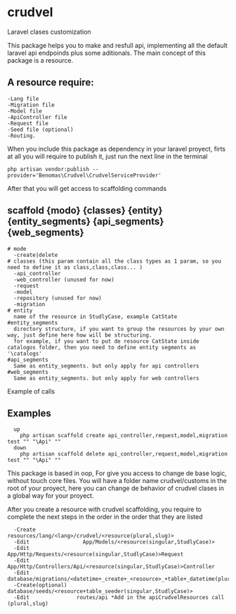 # crudvel
Laravel clases customization

This package helps you to make and resfull api, implementing all the default laravel api endpoinds plus some aditionals.
The main concept of this package is a resource.
## A resource require:

```
-Lang file
-Migration file
-Model file
-ApiController file
-Request file
-Seed file (optional)
-Routing.
```

When you include this package as dependency in your laravel proyect, firts at all you will require to publish it, just run the next line in the terminal

``` php artisan vendor:publish --provider='Benomas\Crudvel\CrudvelServiceProvider' ```

After that you will get access to scaffolding commands 

## scaffold {modo} {classes} {entity} {entity_segments} {api_segments} {web_segments}

```
# mode
  -create|delete
# classes (this param contain all the class types as 1 param, so you need to define it as class,class,class... )
  -api_controller
  -web_controller (unused for now)
  -request
  -model
  -repository (unused for now)
  -migration
# entity
  name of the resource in StudlyCase, example CatState
#entity_segments
  directory structure, if you want to group the resources by your own way, just define here how will be structuring.
  for example, if you want to put de resource CatState inside catalogos folder, then you need to define entity segments as '\catalogs'
#api_segments
  Same as entity_segments. but only apply for api controllers
#web_segments
  Same as entity_segments. but only apply for web controllers
```
Example of calls

## Examples
```
  up
    php artisan scaffold create api_controller,request,model,migration test "" "\Api" ""
  down 
    php artisan scaffold delete api_controller,request,model,migration test "" "\Api" ""
```

This package is based in oop, For give you access to change de base logic, without touch core files. 
You will have a folder name crudvel/customs in the root of your proyect, here you can change de behavior of crudvel clases in a global way for your proyect.

After you create a resource with crudvel scaffolding, you require to complete the next steps in the order in the order that they are listed

```
  -Create     		  resources/lang/<lang>/crudvel/<resource(plural,slug)>
  -Edit     		    App/Models/<resource(singular,StudlyCase)>
  -Edit     		    App/Http/Requests/<resource(singular,StudlyCase)>Request
  -Edit     		    App/Http/Controllers/Api/<resource(singular,StudlyCase)>Controller
  -Edit			        database/migrations/<datetime+_create+_<resource>_+table+_datetime(plural,snake_case)>
  -Create(optional)	database/seeds/<resource+table_seeder(singular,StudlyCase)>
  -Edit       		  routes/api *Add in the apiCrudvelResources call (plural,slug)

```
